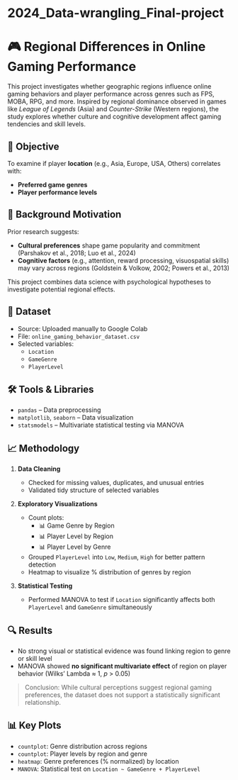 # 2024_Data-wrangling_Final-project

# 🎮 Regional Differences in Online Gaming Performance

This project investigates whether geographic regions influence online gaming behaviors and player performance across genres such as FPS, MOBA, RPG, and more. Inspired by regional dominance observed in games like *League of Legends* (Asia) and *Counter-Strike* (Western regions), the study explores whether culture and cognitive development affect gaming tendencies and skill levels.

## 📌 Objective

To examine if player **location** (e.g., Asia, Europe, USA, Others) correlates with:
- **Preferred game genres**
- **Player performance levels**

## 🧠 Background Motivation

Prior research suggests:
- **Cultural preferences** shape game popularity and commitment (Parshakov et al., 2018; Luo et al., 2024)
- **Cognitive factors** (e.g., attention, reward processing, visuospatial skills) may vary across regions (Goldstein & Volkow, 2002; Powers et al., 2013)

This project combines data science with psychological hypotheses to investigate potential regional effects.

## 📂 Dataset

- Source: Uploaded manually to Google Colab
- File: `online_gaming_behavior_dataset.csv`
- Selected variables:
  - `Location`
  - `GameGenre`
  - `PlayerLevel`

## 🛠️ Tools & Libraries

- `pandas` – Data preprocessing
- `matplotlib`, `seaborn` – Data visualization
- `statsmodels` – Multivariate statistical testing via MANOVA

## 📈 Methodology

1. **Data Cleaning**  
   - Checked for missing values, duplicates, and unusual entries  
   - Validated tidy structure of selected variables

2. **Exploratory Visualizations**
   - Count plots:
     - 📊 Game Genre by Region
     - 📊 Player Level by Region
     - 📊 Player Level by Genre
   - Grouped `PlayerLevel` into `Low`, `Medium`, `High` for better pattern detection
   - Heatmap to visualize % distribution of genres by region

3. **Statistical Testing**
   - Performed MANOVA to test if `Location` significantly affects both `PlayerLevel` and `GameGenre` simultaneously

## 🔍 Results

- No strong visual or statistical evidence was found linking region to genre or skill level
- MANOVA showed **no significant multivariate effect** of region on player behavior (Wilks’ Lambda ≈ 1, *p* > 0.05)

> Conclusion: While cultural perceptions suggest regional gaming preferences, the dataset does not support a statistically significant relationship.

## 📊 Key Plots

- `countplot`: Genre distribution across regions  
- `countplot`: Player levels by region and genre  
- `heatmap`: Genre preferences (% normalized) by location  
- `MANOVA`: Statistical test on `Location ~ GameGenre + PlayerLevel`

